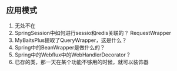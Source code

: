 ## 应用模式
1. 无处不在
2. SpringSession中如何进行sessio和redis关联的？ RequestWrapper
3. MyBaitsPlus提取了QueryWrapper，这是什么？
4. Spring中的BeanWrapper是做什么的？
5. Spring中的Webflux中的WebHandlerDecorator？
6. 已存的类，那一天在某个功能不够用的时候，就可以装饰器
